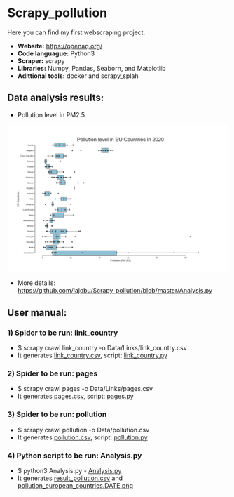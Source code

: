 # Scrapy_pollution

Here you can find my first webscraping project.

* **Website:** https://openaq.org/
* **Code languague:** Python3
* **Scraper:** scrapy
* **Libraries:** Numpy, Pandas, Seaborn, and Matplotlib
* **Adittional tools:** docker and scrapy_splah

## Data analysis results:

* Pollution level in PM2.5

![alt text](https://github.com/lajobu/Scrapy_pollution/blob/master/pollution_european_countries.2020-04-25%2012.15.png)

* More details: https://github.com/lajobu/Scrapy_pollution/blob/master/Analysis.py

## User manual:

### 1) Spider to be run: link_country
* $ scrapy crawl link_country -o Data/Links/link_country.csv
* It generates [link_country.csv](https://github.com/lajobu/Scrapy_pollution/blob/master/WS_project/Data/Links/link_country.csv), script: [link_country.py](https://github.com/lajobu/Scrapy_pollution/blob/master/WS_project/WS_project/spiders/link_country.py)

### 2) Spider to be run: pages
* $ scrapy crawl pages -o Data/Links/pages.csv
* It generates [pages.csv](https://github.com/lajobu/Scrapy_pollution/blob/master/WS_project/Data/Links/pages.csv), script: [pages.py](https://github.com/lajobu/Scrapy_pollution/blob/master/WS_project/WS_project/spiders/pages.py)

### 3) Spider to be run: pollution
* $ scrapy crawl pollution -o Data/pollution.csv
* It generates [pollution.csv](https://github.com/lajobu/Scrapy_pollution/blob/master/WS_project/Data/pollution.csv), script: [pollution.py](https://github.com/lajobu/Scrapy_pollution/blob/master/WS_project/WS_project/spiders/pollution.py)

### 4) Python script to be run: Analysis.py
* $ python3 Analysis.py - [Analysis.py](https://github.com/lajobu/Scrapy_pollution/blob/master/Analysis.py)
* It generates [result_pollution.csv](https://github.com/lajobu/Scrapy_pollution/blob/master/result_pollution.csv) and [pollution_european_countries.DATE.png](https://github.com/lajobu/Scrapy_pollution/blob/master/pollution_european_countries.2020-04-25%2012.15.png)
